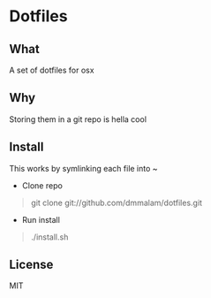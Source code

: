 Dotfiles
========

What
----
A set of dotfiles for osx

Why
---
Storing them in a git repo is hella cool

Install
-------

This works by symlinking each file into ~

* Clone repo
> git clone git://github.com/dmmalam/dotfiles.git

* Run install
> ./install.sh

License
-------
MIT
